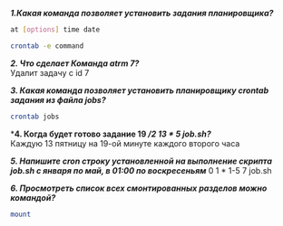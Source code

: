 ***1.Какая команда позволяет установить задания планировщика?***
 ```bash
 at [options] time date
 ```
 ```bash
 crontab -e command
 ```
 
***2. Что сделает Команда atrm 7?***  
 Удалит задачу с id 7

***3. Какая команда позволяет установить планировщику crontab задания из файла jobs?***
```bash
crontab jobs
```

***4. Когда будет готово задание 19 */2 13 * 5 job.sh?***  
Каждую 13 пятницу на 19-ой минуте каждого второго часа

***5. Напишите cron строку установленной на выполнение скрипта job.sh с января по май, в 01:00 по воскресеньям***
0 1 * 1-5 7 job.sh

***6. Просмотреть список всех смонтированных разделов можно командой?***
```bash
mount
```
